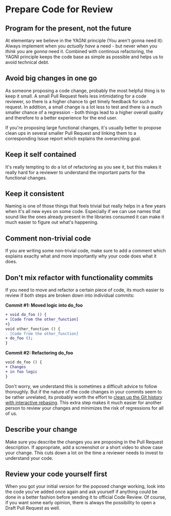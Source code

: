 # Prepare Code for Review

## Program for the present, not the future

At elementary we believe in the YAGNI principle (You aren't gonna need it): Always implement when you _actually have_ a need - but never when you _think_ you are _gonna_ need it. Combined with continous refactoring, the YAGNI principle keeps the code base as simple as possible and helps us to avoid technical debt.

## Avoid big changes in one go

As someone proposing a code change, probably the most helpful thing is to keep it small. A small Pull Request feels less intimidating for a code reviewer, so there is a higher chance to get timely feedback for such a request. In addition, a small change is a lot less to test and there is a much smaller chance of a regression - both things lead to a higher overall quality and therefore to a better experience for the end user.

If you're proposing large functional changes, it's usually better to propose clean ups in several smaller Pull Request and linking them to a corresponding Issue report which explains the overarching goal.

## Keep it self contained

It's really tempting to do a lot of refactoring as you see it, but this makes it really hard for a reviewer to understand the important parts for the functional changes.

## Keep it consistent

Naming is one of those things that feels trivial but really helps in a few years when it's all new eyes on some code. Especially if we can use names that sound like the ones already present in the libraries consumed it can make it much easier to figure out what's happening.

## Comment non-trivial code

If you are writing some non-trivial code, make sure to add a comment which explains exaclty what and more importantly why your code does what it does.

## Don't mix refactor with functionality commits

If you need to move and refactor a certain piece of code, its much easier to review if both steps are broken down into individual commits:

**Commit #1: Moved logic into do_foo**

```diff
+ void do_foo () {
+ [Code from the other_function]
+}
void other_function () {
- [Code from the other_function]
+ do_foo ();
}
```

**Commit #2: Refactoring do_foo**

```diff
void do_foo () {
+ Changes
+ in foo logic
}
```

Don't worry, we understand this is sometimes a difficult advice to follow thoroughly. But if the nature of the code changes in your commits seem to be rather unrelated, its probably worth the effort to [clean up the Git history with interactive rebasing](https://git-scm.com/book/en/v2/Git-Tools-Rewriting-History). This extra step makes it much easier for another person to review your changes and minimizes the risk of regressions for all of us.

## Describe your change

Make sure you describe the changes you are proposing in the Pull Request description. If appropriate, add a screenshot or a short video to show case your change. This cuts down a lot on the time a reviewer needs to invest to understand your code.

## Review your code yourself first

When you got your initial version for the poposed change working, look into the code you've added once again and ask yourself if anything could be done in a better fashion before
sending it to official Code Review. Of course, if you want some early opinion, there is always the possibility to open a Draft Pull Request as well.